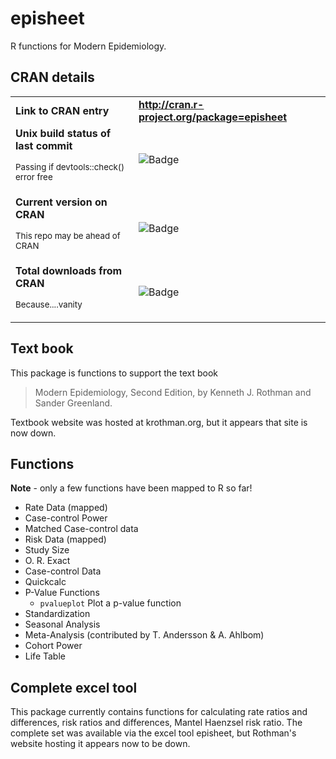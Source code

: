 # episheet

R functions for Modern Epidemiology.

## CRAN details

<table>
  <tr>
    <td><strong>Link to CRAN entry</strong></td>
    <td><a href="http://cran.r-project.org/package=episheet"><strong>http://cran.r-project.org/package=episheet</strong></a></td>
  </tr>
  <tr>
    <td><strong>Unix build status of last commit</strong><p><sup>Passing if devtools::check() error free</sup></p></td>
    <td><img src="https://travis-ci.org/epijim/episheet.svg?branch=master" alt="Badge"></td>
  </tr>
  <tr>
    <td><strong>Current version on CRAN</strong><p><sup>This repo may be ahead of CRAN</sup></td>
    <td><img src="http://www.r-pkg.org/badges/version/episheet" alt="Badge"></td>
  </tr>
  <tr>
    <td><strong>Total downloads from CRAN</strong><p><sup>Because....vanity</sup></p></td>
    <td><img src="http://cranlogs.r-pkg.org/badges/grand-total/episheet" alt="Badge"></td>
  </tr>
</table>

## Text book

This package is functions to support the text book

> Modern Epidemiology, Second Edition, by Kenneth J. Rothman and Sander Greenland.

Textbook website was hosted at krothman.org, but it appears that site is now down.

## Functions

**Note** - only a few functions have been mapped to R so far!

* Rate Data	(mapped)			
* Case-control Power				
* Matched Case-control data						
* Risk Data	(mapped)							
* Study Size				
* O. R. Exact						
* Case-control Data				
* Quickcalc				
* P-Value Functions
    + `pvalueplot` Plot a p-value function
* Standardization				
* Seasonal Analysis				
* Meta-Analysis (contributed by T. Andersson & A. Ahlbom)						
* Cohort Power				
* Life Table										

## Complete excel tool

This package currently contains functions for calculating rate ratios and differences, risk ratios and differences, Mantel Haenzsel risk ratio. The complete set was available via the excel tool episheet, but Rothman's website hosting it appears now to be down.
